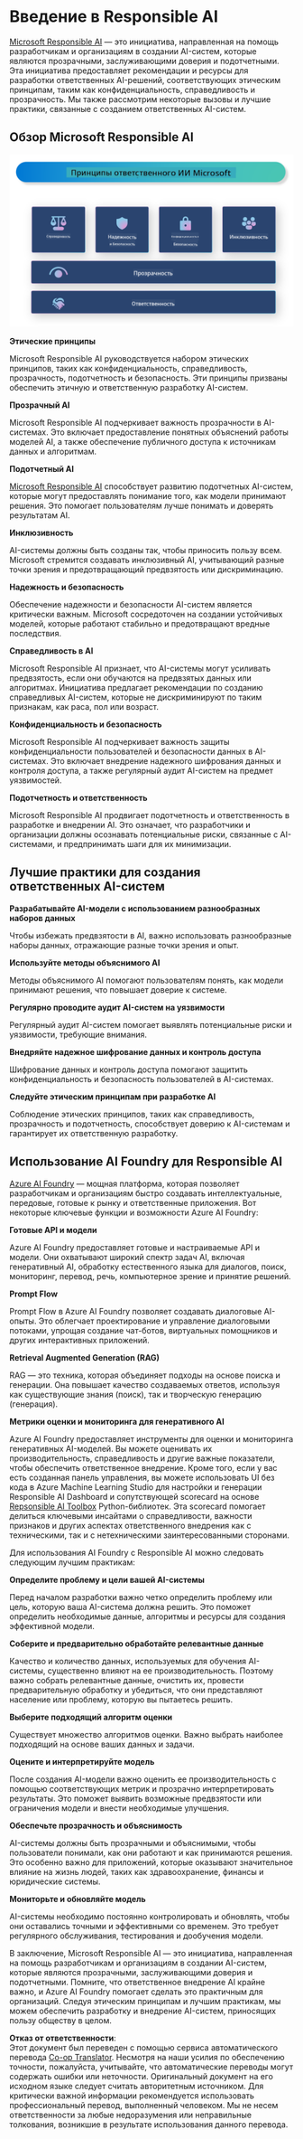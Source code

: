 <!--
CO_OP_TRANSLATOR_METADATA:
{
  "original_hash": "805b96b20152936d8f4c587d90d6e06e",
  "translation_date": "2025-05-07T14:44:04+00:00",
  "source_file": "md/01.Introduction/05/ResponsibleAI.md",
  "language_code": "ru"
}
-->
# **Введение в Responsible AI**

[Microsoft Responsible AI](https://www.microsoft.com/ai/responsible-ai?WT.mc_id=aiml-138114-kinfeylo) — это инициатива, направленная на помощь разработчикам и организациям в создании AI-систем, которые являются прозрачными, заслуживающими доверия и подотчетными. Эта инициатива предоставляет рекомендации и ресурсы для разработки ответственных AI-решений, соответствующих этическим принципам, таким как конфиденциальность, справедливость и прозрачность. Мы также рассмотрим некоторые вызовы и лучшие практики, связанные с созданием ответственных AI-систем.

## Обзор Microsoft Responsible AI

![RAIPrinciples](../../../../../translated_images/RAIPrinciples.bf9c9bc6ca160d336830630939a5130a22b3f9e1f633773562f83fed08a50520.ru.png)

**Этические принципы**

Microsoft Responsible AI руководствуется набором этических принципов, таких как конфиденциальность, справедливость, прозрачность, подотчетность и безопасность. Эти принципы призваны обеспечить этичную и ответственную разработку AI-систем.

**Прозрачный AI**

Microsoft Responsible AI подчеркивает важность прозрачности в AI-системах. Это включает предоставление понятных объяснений работы моделей AI, а также обеспечение публичного доступа к источникам данных и алгоритмам.

**Подотчетный AI**

[Microsoft Responsible AI](https://www.microsoft.com/ai/responsible-ai?WT.mc_id=aiml-138114-kinfeylo) способствует развитию подотчетных AI-систем, которые могут предоставлять понимание того, как модели принимают решения. Это помогает пользователям лучше понимать и доверять результатам AI.

**Инклюзивность**

AI-системы должны быть созданы так, чтобы приносить пользу всем. Microsoft стремится создавать инклюзивный AI, учитывающий разные точки зрения и предотвращающий предвзятость или дискриминацию.

**Надежность и безопасность**

Обеспечение надежности и безопасности AI-систем является критически важным. Microsoft сосредоточен на создании устойчивых моделей, которые работают стабильно и предотвращают вредные последствия.

**Справедливость в AI**

Microsoft Responsible AI признает, что AI-системы могут усиливать предвзятость, если они обучаются на предвзятых данных или алгоритмах. Инициатива предлагает рекомендации по созданию справедливых AI-систем, которые не дискриминируют по таким признакам, как раса, пол или возраст.

**Конфиденциальность и безопасность**

Microsoft Responsible AI подчеркивает важность защиты конфиденциальности пользователей и безопасности данных в AI-системах. Это включает внедрение надежного шифрования данных и контроля доступа, а также регулярный аудит AI-систем на предмет уязвимостей.

**Подотчетность и ответственность**

Microsoft Responsible AI продвигает подотчетность и ответственность в разработке и внедрении AI. Это означает, что разработчики и организации должны осознавать потенциальные риски, связанные с AI-системами, и предпринимать шаги для их минимизации.

## Лучшие практики для создания ответственных AI-систем

**Разрабатывайте AI-модели с использованием разнообразных наборов данных**

Чтобы избежать предвзятости в AI, важно использовать разнообразные наборы данных, отражающие разные точки зрения и опыт.

**Используйте методы объяснимого AI**

Методы объяснимого AI помогают пользователям понять, как модели принимают решения, что повышает доверие к системе.

**Регулярно проводите аудит AI-систем на уязвимости**

Регулярный аудит AI-систем помогает выявлять потенциальные риски и уязвимости, требующие внимания.

**Внедряйте надежное шифрование данных и контроль доступа**

Шифрование данных и контроль доступа помогают защитить конфиденциальность и безопасность пользователей в AI-системах.

**Следуйте этическим принципам при разработке AI**

Соблюдение этических принципов, таких как справедливость, прозрачность и подотчетность, способствует доверию к AI-системам и гарантирует их ответственную разработку.

## Использование AI Foundry для Responsible AI

[Azure AI Foundry](https://ai.azure.com?WT.mc_id=aiml-138114-kinfeylo) — мощная платформа, которая позволяет разработчикам и организациям быстро создавать интеллектуальные, передовые, готовые к рынку и ответственные приложения. Вот некоторые ключевые функции и возможности Azure AI Foundry:

**Готовые API и модели**

Azure AI Foundry предоставляет готовые и настраиваемые API и модели. Они охватывают широкий спектр задач AI, включая генеративный AI, обработку естественного языка для диалогов, поиск, мониторинг, перевод, речь, компьютерное зрение и принятие решений.

**Prompt Flow**

Prompt Flow в Azure AI Foundry позволяет создавать диалоговые AI-опыты. Это облегчает проектирование и управление диалоговыми потоками, упрощая создание чат-ботов, виртуальных помощников и других интерактивных приложений.

**Retrieval Augmented Generation (RAG)**

RAG — это техника, которая объединяет подходы на основе поиска и генерации. Она повышает качество создаваемых ответов, используя как существующие знания (поиск), так и творческую генерацию (генерация).

**Метрики оценки и мониторинга для генеративного AI**

Azure AI Foundry предоставляет инструменты для оценки и мониторинга генеративных AI-моделей. Вы можете оценивать их производительность, справедливость и другие важные показатели, чтобы обеспечить ответственное внедрение. Кроме того, если у вас есть созданная панель управления, вы можете использовать UI без кода в Azure Machine Learning Studio для настройки и генерации Responsible AI Dashboard и сопутствующей scorecard на основе [Repsonsible AI Toolbox](https://responsibleaitoolbox.ai/?WT.mc_id=aiml-138114-kinfeylo) Python-библиотек. Эта scorecard помогает делиться ключевыми инсайтами о справедливости, важности признаков и других аспектах ответственного внедрения как с техническими, так и с нетехническими заинтересованными сторонами.

Для использования AI Foundry с Responsible AI можно следовать следующим лучшим практикам:

**Определите проблему и цели вашей AI-системы**

Перед началом разработки важно четко определить проблему или цель, которую ваша AI-система должна решить. Это поможет определить необходимые данные, алгоритмы и ресурсы для создания эффективной модели.

**Соберите и предварительно обработайте релевантные данные**

Качество и количество данных, используемых для обучения AI-системы, существенно влияют на ее производительность. Поэтому важно собрать релевантные данные, очистить их, провести предварительную обработку и убедиться, что они представляют население или проблему, которую вы пытаетесь решить.

**Выберите подходящий алгоритм оценки**

Существует множество алгоритмов оценки. Важно выбрать наиболее подходящий на основе ваших данных и задачи.

**Оцените и интерпретируйте модель**

После создания AI-модели важно оценить ее производительность с помощью соответствующих метрик и прозрачно интерпретировать результаты. Это поможет выявить возможные предвзятости или ограничения модели и внести необходимые улучшения.

**Обеспечьте прозрачность и объяснимость**

AI-системы должны быть прозрачными и объяснимыми, чтобы пользователи понимали, как они работают и как принимаются решения. Это особенно важно для приложений, которые оказывают значительное влияние на жизнь людей, таких как здравоохранение, финансы и юридические системы.

**Мониторьте и обновляйте модель**

AI-системы необходимо постоянно контролировать и обновлять, чтобы они оставались точными и эффективными со временем. Это требует регулярного обслуживания, тестирования и дообучения модели.

В заключение, Microsoft Responsible AI — это инициатива, направленная на помощь разработчикам и организациям в создании AI-систем, которые являются прозрачными, заслуживающими доверия и подотчетными. Помните, что ответственное внедрение AI крайне важно, и Azure AI Foundry помогает сделать это практичным для организаций. Следуя этическим принципам и лучшим практикам, мы можем обеспечить разработку и внедрение AI-систем, приносящих пользу обществу в целом.

**Отказ от ответственности**:  
Этот документ был переведен с помощью сервиса автоматического перевода [Co-op Translator](https://github.com/Azure/co-op-translator). Несмотря на наши усилия по обеспечению точности, пожалуйста, учитывайте, что автоматические переводы могут содержать ошибки или неточности. Оригинальный документ на его исходном языке следует считать авторитетным источником. Для критически важной информации рекомендуется использовать профессиональный перевод, выполненный человеком. Мы не несем ответственности за любые недоразумения или неправильные толкования, возникшие в результате использования данного перевода.